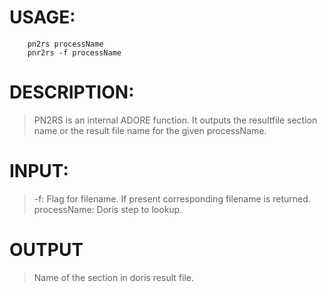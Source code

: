 # USAGE: #
```
	pn2rs processName 
	pnr2rs -f processName
```
# DESCRIPTION: #
> PN2RS is an internal ADORE function.
> It outputs the resultfile section name or the
> result file name for the given processName.
# INPUT: #
> -f: Flag for filename. If present corresponding filename
> is returned.
> processName: Doris step to lookup.
# OUTPUT #
> Name of the section in doris result file.